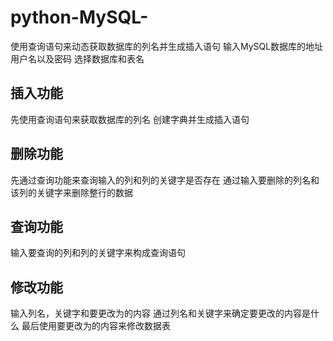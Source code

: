 # python-MySQL-
使用查询语句来动态获取数据库的列名并生成插入语句
输入MySQL数据库的地址用户名以及密码
选择数据库和表名
## 插入功能
先使用查询语句来获取数据库的列名
创建字典并生成插入语句
## 删除功能
先通过查询功能来查询输入的列和列的关键字是否存在
通过输入要删除的列名和该列的关键字来删除整行的数据
## 查询功能
输入要查询的列和列的关键字来构成查询语句
## 修改功能
输入列名，关键字和要更改为的内容
通过列名和关键字来确定要更改的内容是什么
最后使用要更改为的内容来修改数据表
